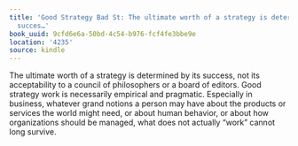 ```yaml
---
title: 'Good Strategy Bad St: The ultimate worth of a strategy is determined by its
  succes…'
book_uuid: 9cfd6e6a-50bd-4c54-b976-fcf4fe3bbe9e
location: '4235'
source: kindle
---
```


The ultimate worth of a strategy is determined by its success, not its acceptability to a council of philosophers or a board of editors. Good strategy work is necessarily empirical and pragmatic. Especially in business, whatever grand notions a person may have about the products or services the world might need, or about human behavior, or about how organizations should be managed, what does not actually “work” cannot long survive.